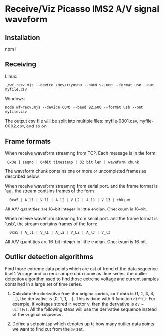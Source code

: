 # Receive/Viz Picasso IMS2 A/V signal waveform

## Installation

npm i

## Receiving

Linux:
```
./wf-recv.mjs --device /dev/ttyUSB0 --baud 921600 --format usb --out myfile.csv

```

Windows:
```
node wf-recv.mjs --device COM5 --baud 921600 --format usb --out myfile.csv

```

The output csv file will be split into multiple files: myfile-0001.csv,
myfile-0002.csv, and so on.

## Frame formats

When receive waveform streaming from TCP. Each message
is in the form:
 ```
  0x3e | seqno | 64bit timestamp | 32 bit len | waveform chunk
```
The waveform chunk contains one or more or uncompleted frames as
described below.

When receive waveform streaming from serial port. and the frame format is
'au', the stream contains frames of the form:
```
  0xa5 | A_l1 | V_l1 | A_l2 | V_L2 | A_l3 | V_l3 | chksum 
```
All A/V quantities are 16-bit integer in little endian. Checksum is 16-bit.

When receive waveform streaming from serial port. and the frame format is
'usb', the stream contains frames of the form:
```
  0xa5 | A_l1 | V_l1 | A_l2 | V_L2 | A_l3 | V_l3
```
All A/V quantities are 16-bit integer in little endian. Checksum is 16-bit.

## Outlier detection algorithms

Find those extreme data points which are out of trend of the data sequence
itself. Voltage and current sample data come as time series, the outlier
detection algorithm used to find those extreme voltage and current samples
contained in a large set of time series.

1. Calculate the derivative from the original series, so if data is (1, 2, 3,
   4, ...), the derivative is (0, 1, 1, ...). This is done with R function
   `diff()`. For example, if voltages stored in vector v, then the derivative
   is `dv = diff(v)`.  All the following steps will use the derivative sequence
   instead of the original sequence.

2. Define a setpoint `sp` which denotes up to how many outlier data points we want
   to find out from the `dv` set.


